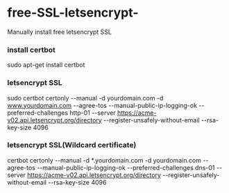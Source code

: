 # free-SSL-letsencrypt-
Manually install free letsencrypt SSL

### install certbot
sudo apt-get install certbot

### letsencrypt SSL
sudo certbot certonly --manual -d yourdomain.com -d www.yourdomain.com --agree-tos --manual-public-ip-logging-ok --preferred-challenges http-01 --server https://acme-v02.api.letsencrypt.org/directory --register-unsafely-without-email --rsa-key-size 4096

### letsencrypt SSL(Wildcard certificate)
certbot certonly --manual -d *.yourdomain.com -d yourdomain.com --agree-tos --manual-public-ip-logging-ok --preferred-challenges dns-01 --server https://acme-v02.api.letsencrypt.org/directory --register-unsafely-without-email --rsa-key-size 4096


